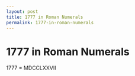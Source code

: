 ```yaml
---
layout: post
title: 1777 in Roman Numerals
permalink: 1777-in-roman-numerals
---
```


# 1777 in Roman Numerals

1777 = MDCCLXXVII
